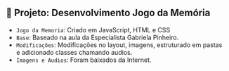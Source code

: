 ## :hammer: Projeto: Desenvolvimento Jogo da Memória 

- `Jogo da Memoria`: Criado em JavaScript, HTML e CSS
- `Base`: Baseado na aula da Especialista Gabriela Pinheiro.
- `Modificações`: Modificações no layout, imagens, estruturado em pastas e adicionado classes chamando audios.
- `Imagens e Audios`: Foram baixados da Internet.